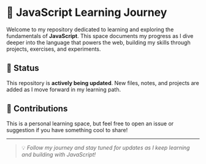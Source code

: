 # 🚀 JavaScript Learning Journey

Welcome to my repository dedicated to learning and exploring the fundamentals of **JavaScript**. This space documents my progress as I dive deeper into the language that powers the web, building my skills through projects, exercises, and experiments.

## 🧪 Status

This repository is **actively being updated**. New files, notes, and projects are added as I move forward in my learning path.

## 🤝 Contributions

This is a personal learning space, but feel free to open an issue or suggestion if you have something cool to share!

---

> 💡 *Follow  my journey and stay tuned for updates as I keep learning and building with JavaScript!*